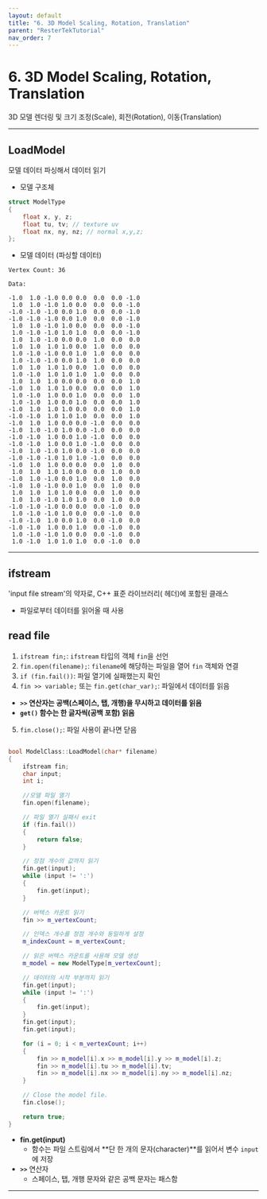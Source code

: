 ```yaml
---
layout: default
title: "6. 3D Model Scaling, Rotation, Translation"
parent: "ResterTekTutorial"
nav_order: 7
---
```


# 6. 3D Model Scaling, Rotation, Translation
3D 모델 렌더링 및 크기 조정(Scale), 회전(Rotation), 이동(Translation)

---

## LoadModel
모델 데이터 파싱해서 데이터 읽기

- 모델 구조체

```c++
struct ModelType
{
    float x, y, z;
    float tu, tv; // texture uv
    float nx, ny, nz; // normal x,y,z;
};
```

- 모델 데이터 (파싱할 데이터)

```
Vertex Count: 36

Data:

-1.0  1.0 -1.0 0.0 0.0  0.0  0.0 -1.0
 1.0  1.0 -1.0 1.0 0.0  0.0  0.0 -1.0
-1.0 -1.0 -1.0 0.0 1.0  0.0  0.0 -1.0
-1.0 -1.0 -1.0 0.0 1.0  0.0  0.0 -1.0
 1.0  1.0 -1.0 1.0 0.0  0.0  0.0 -1.0
 1.0 -1.0 -1.0 1.0 1.0  0.0  0.0 -1.0
 1.0  1.0 -1.0 0.0 0.0  1.0  0.0  0.0
 1.0  1.0  1.0 1.0 0.0  1.0  0.0  0.0
 1.0 -1.0 -1.0 0.0 1.0  1.0  0.0  0.0
 1.0 -1.0 -1.0 0.0 1.0  1.0  0.0  0.0
 1.0  1.0  1.0 1.0 0.0  1.0  0.0  0.0
 1.0 -1.0  1.0 1.0 1.0  1.0  0.0  0.0
 1.0  1.0  1.0 0.0 0.0  0.0  0.0  1.0
-1.0  1.0  1.0 1.0 0.0  0.0  0.0  1.0
 1.0 -1.0  1.0 0.0 1.0  0.0  0.0  1.0
 1.0 -1.0  1.0 0.0 1.0  0.0  0.0  1.0
-1.0  1.0  1.0 1.0 0.0  0.0  0.0  1.0
-1.0 -1.0  1.0 1.0 1.0  0.0  0.0  1.0
-1.0  1.0  1.0 0.0 0.0 -1.0  0.0  0.0
-1.0  1.0 -1.0 1.0 0.0 -1.0  0.0  0.0
-1.0 -1.0  1.0 0.0 1.0 -1.0  0.0  0.0
-1.0 -1.0  1.0 0.0 1.0 -1.0  0.0  0.0
-1.0  1.0 -1.0 1.0 0.0 -1.0  0.0  0.0
-1.0 -1.0 -1.0 1.0 1.0 -1.0  0.0  0.0
-1.0  1.0  1.0 0.0 0.0  0.0  1.0  0.0
 1.0  1.0  1.0 1.0 0.0  0.0  1.0  0.0
-1.0  1.0 -1.0 0.0 1.0  0.0  1.0  0.0
-1.0  1.0 -1.0 0.0 1.0  0.0  1.0  0.0
 1.0  1.0  1.0 1.0 0.0  0.0  1.0  0.0
 1.0  1.0 -1.0 1.0 1.0  0.0  1.0  0.0
-1.0 -1.0 -1.0 0.0 0.0  0.0 -1.0  0.0
 1.0 -1.0 -1.0 1.0 0.0  0.0 -1.0  0.0
-1.0 -1.0  1.0 0.0 1.0  0.0 -1.0  0.0
-1.0 -1.0  1.0 0.0 1.0  0.0 -1.0  0.0
 1.0 -1.0 -1.0 1.0 0.0  0.0 -1.0  0.0
 1.0 -1.0  1.0 1.0 1.0  0.0 -1.0  0.0
```

---

## ifstream
'input file stream'의 약자로, C++ 표준 라이브러리(<fstream> 헤더)에 포함된 클래스

- 파일로부터 데이터를 읽어올 때 사용

## read file
1. `ifstream fin;`: `ifstream` 타입의 객체 `fin`을 선언
2. `fin.open(filename);`: `filename`에 해당하는 파일을 열어 `fin` 객체와 연결
3. `if (fin.fail())`: 파일 열기에 실패했는지 확인
4. `fin >> variable;` 또는 `fin.get(char_var);`: 파일에서 데이터를 읽음
- **`>>` 연산자는 공백(스페이스, 탭, 개행)을 무시하고 데이터를 읽음**
-  **`get()` 함수는 한 글자씩(공백 포함) 읽음**
5. `fin.close();`: 파일 사용이 끝나면 닫음

```c++

bool ModelClass::LoadModel(char* filename)
{
	ifstream fin;
	char input;
	int i;

	//모델 파일 열기
	fin.open(filename);

	// 파일 열기 실패시 exit
	if (fin.fail())
	{
		return false;
	}

	// 정점 개수의 값까지 읽기
	fin.get(input);
	while (input != ':')
	{
		fin.get(input);
	}

	// 버텍스 카운트 읽기
	fin >> m_vertexCount;

	// 인덱스 개수를 정점 개수와 동일하게 설정
	m_indexCount = m_vertexCount;

	// 읽은 버텍스 카운트를 사용해 모델 생성
	m_model = new ModelType[m_vertexCount];

	// 데이터의 시작 부분까지 읽기
	fin.get(input);
	while (input != ':')
	{
		fin.get(input);
	}
	fin.get(input);
	fin.get(input);

	for (i = 0; i < m_vertexCount; i++)
	{
		fin >> m_model[i].x >> m_model[i].y >> m_model[i].z;
		fin >> m_model[i].tu >> m_model[i].tv;
		fin >> m_model[i].nx >> m_model[i].ny >> m_model[i].nz;
	}

	// Close the model file.
	fin.close();

	return true;
}
```

- **fin.get(input)**
  - 함수는 파일 스트림에서 **단 한 개의 문자(character)**를 읽어서 변수 `input`에 저장
- **`>>`** 연산자
  - 스페이스, 탭, 개행 문자와 같은 공백 문자는 패스함

---

